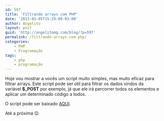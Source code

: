 ```yaml
---
id: 597
title: 'Filtrando arrays com PHP'
date: '2013-03-05T15:29:09-03:00'
author: Angelito
layout: post
guid: 'http://angelitomg.com/blog/?p=597'
permalink: /filtrando-arrays-com-php/
categories:
    - PHP
    - Programação
tags:
    - php
    - programação
---
```


Hoje vou mostrar a vocês um script muito simples, mas muito eficaz para filtrar arrays. Este script pode ser útil para filtrar os dados vindos da variável **$\_POST** por exemplo, já que ele irá percorrer todos os elementos e aplicar um determinado código a todos.

O script pode ser baixado [AQUI](https://angelitomg.com/downloads/filtrar_array.zip).

Até a próxima 😉